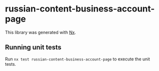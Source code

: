 # russian-content-business-account-page

This library was generated with [Nx](https://nx.dev).

## Running unit tests

Run `nx test russian-content-business-account-page` to execute the unit tests.
